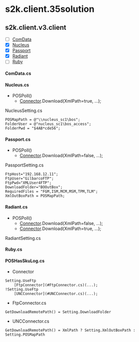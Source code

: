 # s2k.client.35solution
## s2k.client.v3.client

- [ ] [ComData](#comdatacs)
- [X] [Nucleus](#nucleuscs)
- [X] [Passport](#passportcs)
- [X] [Radiant](#radiantcs)
- [ ] [Ruby](#rubycs)

#### ComData.cs

#### Nucleus.cs
  - POSPoll()
    - [Connector](#poshasskulogcs).Download(XmlPath=true, ...);

NucleusSetting.cs
```
POSMapPath = @"\\nucleus_sc1\bos";
FolderUser = @"nucleus_sc1\bos_access";
FolderPwd = "$4AB*cde56";
```

#### Passport.cs
  - POSPoll()
    - [Connector](#poshasskulogcs).Download(XmlPath=false, ...);

PassportSetting.cs
```
FtpHost="192.168.12.11";
FtpUser="GilbarcoFTP";
FtpPwd="XMLUser4FTP";
DownloadFolder="BOOutBox";
RequiredFiles = "FGM,ISM,MCM,MSM,TPM,TLM";
XmlOutBoxPath = POSMapPath;
```

#### Radiant.cs
  - POSPoll()
    - [Connector](#poshasskulogcs).Download(XmlPath=false, ...);
    - [Connector](#poshasskulogcs).Download(XmlPath=true, ...);
        
RadiantSetting.cs

#### Ruby.cs

#### POSHasSkuLog.cs

- Connector
```
Setting.UseFtp
    [FtpConnector](#FtpConnector.cs)(...);
!Setting.UseFtp
    [UNCConnector](#UNCConnector.cs)(...);
```

- FtpConnector.cs
````
GetDownloadRemotePath() = Setting.DownloadFolder
````

- UNCConnector.cs
```
GetDownloadRemotePath() = XmlPath ? Setting.XmlOutBoxPath : Setting.POSMapPath
```
